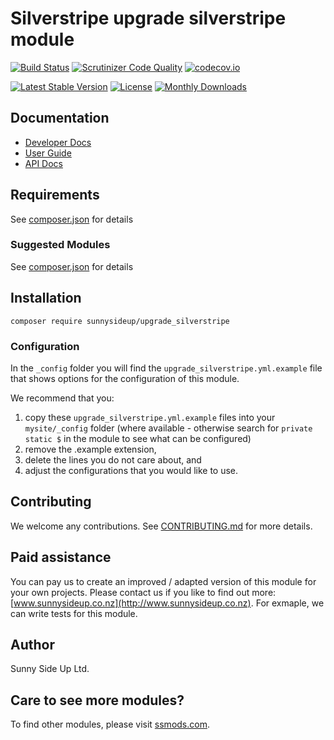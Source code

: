 # Silverstripe upgrade silverstripe module
[![Build Status](https://travis-ci.org/sunnysideup/silverstripe-upgrade_silverstripe.svg?branch=master)](https://travis-ci.org/sunnysideup/silverstripe-upgrade_silverstripe)
[![Scrutinizer Code Quality](https://scrutinizer-ci.com/g/sunnysideup/silverstripe-upgrade_silverstripe/badges/quality-score.png?b=master)](https://scrutinizer-ci.com/g/sunnysideup/silverstripe-upgrade_silverstripe/?branch=master)
[![codecov.io](https://codecov.io/github/sunnysideup/silverstripe-upgrade_silverstripe/coverage.svg?branch=master)](https://codecov.io/github/sunnysideup/silverstripe-upgrade_silverstripe?branch=master)

[![Latest Stable Version](https://poser.pugx.org/sunnysideup/upgrade_silverstripe/version)](https://packagist.org/packages/sunnysideup/upgrade_silverstripe)
[![License](https://poser.pugx.org/sunnysideup/upgrade_silverstripe/license)](https://packagist.org/packages/sunnysideup/upgrade_silverstripe)
[![Monthly Downloads](https://poser.pugx.org/sunnysideup/upgrade_silverstripe/d/monthly)](https://packagist.org/packages/sunnysideup/upgrade_silverstripe)


## Documentation



 * [Developer Docs](docs/en/INDEX.md)
 * [User Guide](docs/en/userguide.md)
 * [API Docs](http://docs.ssmods.com/sunnysideup/upgrade_silverstripe/classes.xhtml)


## Requirements



See [composer.json](composer.json) for details


### Suggested Modules



See [composer.json](composer.json) for details


## Installation


```
composer require sunnysideup/upgrade_silverstripe
```

### Configuration



In the `_config` folder you will find the `upgrade_silverstripe.yml.example`
file that shows options for the configuration of this module.

We recommend that you:

  1. copy these `upgrade_silverstripe.yml.example` files into your
`mysite/_config` folder (where available - otherwise search for `private static $` in the module to see what can be configured)
  2. remove the .example extension,
  3. delete the lines you do not care about, and
  4. adjust the configurations that you would like to use.


## Contributing



We welcome any contributions. See [CONTRIBUTING.md](CONTRIBUTING.md) for more details.

## Paid assistance



You can pay us to create an improved / adapted version of this module for your own projects.  Please contact us if you like to find out more: [www.sunnysideup.co.nz](http://www.sunnysideup.co.nz).  For exmaple, we can write tests for this module.  

## Author



Sunny Side Up Ltd.


## Care to see more modules?

To find other modules, please visit [ssmods.com](http://ssmods.com/).
